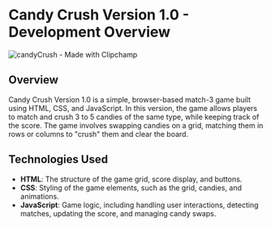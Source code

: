 # Candy Crush Version 1.0 - Development Overview
![candyCrush - Made with Clipchamp](https://github.com/user-attachments/assets/9f274207-1631-452a-b09f-4a7534339d35)

## Overview
Candy Crush Version 1.0 is a simple, browser-based match-3 game built using HTML, CSS, and JavaScript. In this version, the game allows players to match and crush 3 to 5 candies of the same type, while keeping track of the score. The game involves swapping candies on a grid, matching them in rows or columns to "crush" them and clear the board.

## Technologies Used
- **HTML**: The structure of the game grid, score display, and buttons.
- **CSS**: Styling of the game elements, such as the grid, candies, and animations.
- **JavaScript**: Game logic, including handling user interactions, detecting matches, updating the score, and managing candy swaps.


